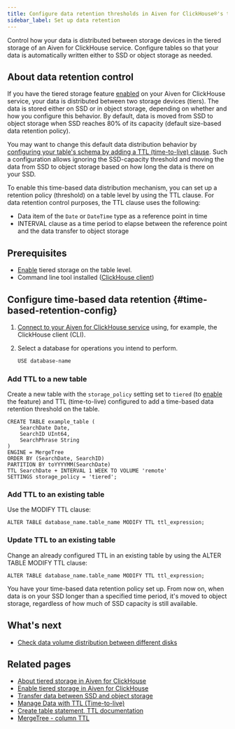 ```yaml
---
title: Configure data retention thresholds in Aiven for ClickHouse®'s tiered storage
sidebar_label: Set up data retention
---
```


Control how your data is distributed between storage devices in the tiered storage of an Aiven for ClickHouse service. Configure tables so that your data is automatically written either to SSD or object storage as needed.

## About data retention control

If you have the tiered storage feature
[enabled](/docs/products/clickhouse/howto/enable-tiered-storage) on your Aiven for
ClickHouse service, your data is
distributed between two storage devices (tiers). The data is stored
either on SSD or in object storage, depending on whether and how you
configure this behavior. By default, data is moved from SSD to object
storage when SSD reaches 80% of its capacity (default size-based data
retention policy).

You may want to change this default data distribution behavior by
[configuring your table's schema by adding a TTL (time-to-live) clause](/docs/products/clickhouse/howto/configure-tiered-storage#time-based-retention-config).
Such a configuration allows ignoring the SSD-capacity
threshold and moving the data from SSD to object storage based on how
long the data is there on your SSD.

To enable this time-based data distribution mechanism, you can set up a
retention policy (threshold) on a table level by using the TTL clause.
For data retention control purposes, the TTL clause uses the following:

-   Data item of the `Date` or `DateTime` type as a reference point in
    time
-   INTERVAL clause as a time period to elapse between the reference
    point and the data transfer to object storage

## Prerequisites

-   [Enable](/docs/products/clickhouse/howto/enable-tiered-storage) tiered storage on
    the table level.
-   Command line tool installed
    ([ClickHouse client](/docs/products/clickhouse/howto/connect-with-clickhouse-cli))

## Configure time-based data retention {#time-based-retention-config}

1.  [Connect to your Aiven for ClickHouse service](/docs/products/clickhouse/howto/list-connect-to-service) using, for example, the ClickHouse client (CLI).

1.  Select a database for operations you intend to perform.

    ```bash
    USE database-name
    ```

### Add TTL to a new table

Create a new table with the `storage_policy` setting set to `tiered` (to
[enable](/docs/products/clickhouse/howto/enable-tiered-storage) the feature) and TTL
(time-to-live) configured to add a
time-based data retention threshold on the table.

```shell
CREATE TABLE example_table (
    SearchDate Date,
    SearchID UInt64,
    SearchPhrase String
)
ENGINE = MergeTree
ORDER BY (SearchDate, SearchID)
PARTITION BY toYYYYMM(SearchDate)
TTL SearchDate + INTERVAL 1 WEEK TO VOLUME 'remote'
SETTINGS storage_policy = 'tiered';
```

### Add TTL to an existing table

Use the MODIFY TTL clause:

```shell
ALTER TABLE database_name.table_name MODIFY TTL ttl_expression;
```

### Update TTL to an existing table

Change an already configured TTL in an existing table by using the ALTER
TABLE MODIFY TTL clause:

```shell
ALTER TABLE database_name.table_name MODIFY TTL ttl_expression;
```

You have your time-based data retention policy set up. From now on, when
data is on your SSD longer than a specified time period, it's moved to
object storage, regardless of how much of SSD capacity is still
available.

## What's next

-   [Check data volume distribution between different disks](/docs/products/clickhouse/howto/check-data-tiered-storage)

## Related pages

-   [About tiered storage in Aiven for ClickHouse](/docs/products/clickhouse/concepts/clickhouse-tiered-storage)
-   [Enable tiered storage in Aiven for ClickHouse](/docs/products/clickhouse/howto/enable-tiered-storage)
-   [Transfer data between SSD and object storage](/docs/products/clickhouse/howto/transfer-data-tiered-storage)
-   [Manage Data with TTL
    (Time-to-live)](https://clickhouse.com/docs/en/guides/developer/ttl)
-   [Create table statement, TTL
    documentation](https://clickhouse.com/docs/en/engines/table-engines/mergetree-family/mergetree#mergetree-table-ttl)
-   [MergeTree - column
    TTL](https://clickhouse.com/docs/en/engines/table-engines/mergetree-family/mergetree#mergetree-column-ttl)
